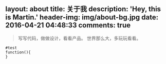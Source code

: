 layout: about
title: 关于我
description: 'Hey, this is Martin.'
header-img: img/about-bg.jpg
date: 2016-04-21 04:48:33
comments: true
---
>写写代码，做做设计，看看产品。
>世界那么大，多玩玩看看。
```
#test
function(){
}
```
